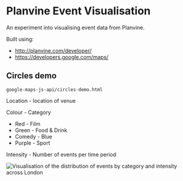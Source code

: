 # Planvine Event Visualisation

An experiment into visualising event data from Planvine.

Built using:

- http://planvine.com/developer/
- https://developers.google.com/maps/

## Circles demo

`google-maps-js-api/circles-demo.html`

Location - location of venue

Colour - Category

- Red - Film
- Green -  Food & Drink
- Comedy - Blue
- Purple - Sport

Intensity - Number of events per time period

![Visualisation of the distribution of events by category and intensity across London](https://raw.github.com/CalumJEadie/planvine-event-visualisation/master/screenshot.png)
